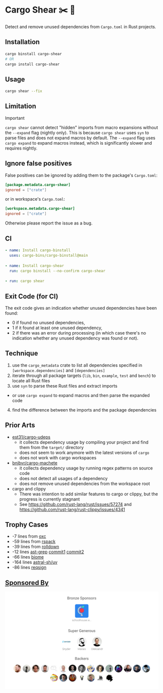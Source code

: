 # Cargo Shear ✂️ 🐑

Detect and remove unused dependencies from `Cargo.toml` in Rust projects.

## Installation

```bash
cargo binstall cargo-shear
# OR
cargo install cargo-shear
```

## Usage

```bash
cargo shear --fix
```

## Limitation

> [!IMPORTANT]
> `cargo shear` cannot detect "hidden" imports from macro expansions without the `--expand` flag (nightly only).
> This is because `cargo shear` uses `syn` to parse files and does not expand macros by default.
> The `--expand` flag uses `cargo expand` to expand macros instead, which is significantly slower and requires nightly.

## Ignore false positives

False positives can be ignored by adding them to the package's `Cargo.toml`:

```toml
[package.metadata.cargo-shear]
ignored = ["crate"]
```

or in workspace's `Cargo.toml`:

```toml
[workspace.metadata.cargo-shear]
ignored = ["crate"]
```

Otherwise please report the issue as a bug.

## CI

```yaml
- name: Install cargo-binstall
  uses: cargo-bins/cargo-binstall@main

- name: Install cargo-shear
  run: cargo binstall --no-confirm cargo-shear

- run: cargo shear
```

## Exit Code (for CI)

The exit code gives an indication whether unused dependencies have been found:

* 0 if found no unused dependencies,
* 1 if it found at least one unused dependency,
* 2 if there was an error during processing (in which case there's no indication whether any unused dependency was found or not).

## Technique

1. use the `cargo_metadata` crate to list all dependencies specified in `[workspace.dependencies]` and `[dependencies]`
2. iterate through all package targets (`lib`, `bin`, `example`, `test` and `bench`) to locate all Rust files
3. use `syn` to parse these Rust files and extract imports
  - or use `cargo expand` to expand macros and then parse the expanded code
4. find the difference between the imports and the package dependencies

## Prior Arts

* [est31/cargo-udeps](https://github.com/est31/cargo-udeps)
    * it collects dependency usage by compiling your project and find them from the `target/` directory
    * does not seem to work anymore with the latest versions of `cargo`
    * does not work with cargo workspaces
* [bnjbvr/cargo-machete](https://github.com/bnjbvr/cargo-machete)
    * it collects dependency usage by running regex patterns on source code
    * does not detect all usages of a dependency
    * does not remove unused dependencies from the workspace root
* cargo and clippy
    * There was intention to add similar features to cargo or clippy, but the progress is currently stagnant
    * See https://github.com/rust-lang/rust/issues/57274 and https://github.com/rust-lang/rust-clippy/issues/4341

## Trophy Cases

* -7 lines from [oxc](https://github.com/oxc-project/oxc/pull/2729)
* -59 lines from [rspack](https://github.com/web-infra-dev/rspack/pull/5954)
* -39 lines from [rolldown](https://github.com/rolldown/rolldown/pull/593)
* -12 lines [ast-grep](https://github.com/ast-grep/ast-grep) [commit1](https://github.com/ast-grep/ast-grep/commit/c4ef252a71b05193f2ced327666f61836ad515c3) [commit2](https://github.com/ast-grep/ast-grep/commit/43edbc131e68173468e9aa302cab9b45263b1f76)
* -66 lines [biome](https://github.com/biomejs/biome/pull/2153)
* -164 lines [astral-sh/uv](https://github.com/astral-sh/uv/pull/3527)
* -86 lines [reqsign](https://github.com/Xuanwo/reqsign/pull/481)

## [Sponsored By](https://github.com/sponsors/Boshen)

<p align="center">
  <a href="https://github.com/sponsors/Boshen">
    <img src="https://raw.githubusercontent.com/Boshen/sponsors/main/sponsors.svg" alt="My sponsors" />
  </a>
</p>
